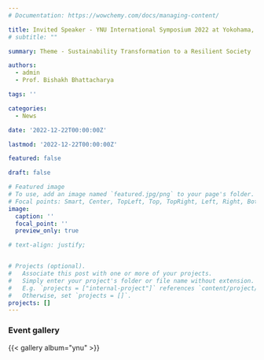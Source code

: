 ```yaml
---
# Documentation: https://wowchemy.com/docs/managing-content/

title: Invited Speaker - YNU International Symposium 2022 at Yokohama, Japan
# subtitle: ""

summary: Theme - Sustainability Transformation to a Resilient Society

authors: 
  - admin
  - Prof. Bishakh Bhattacharya

tags: ''

categories: 
  - News

date: '2022-12-22T00:00:00Z'

lastmod: '2022-12-22T00:00:00Z'

featured: false

draft: false

# Featured image
# To use, add an image named `featured.jpg/png` to your page's folder.
# Focal points: Smart, Center, TopLeft, Top, TopRight, Left, Right, BottomLeft, Bottom, BottomRight.
image:
  caption: ''
  focal_point: ''
  preview_only: true

# text-align: justify;


# Projects (optional).
#   Associate this post with one or more of your projects.
#   Simply enter your project's folder or file name without extension.
#   E.g. `projects = ["internal-project"]` references `content/project/deep-learning/index.md`.
#   Otherwise, set `projects = []`.
projects: []
---
```


### Event gallery
{{< gallery album="ynu" >}}

